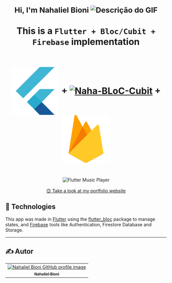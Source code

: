 <div align="center">
  <h1> 
    <sub>Hi, I'm Nahaliel Bioni <img src="https://user-images.githubusercontent.com/74038190/214644152-52f47eb3-5e31-4f47-8758-05c9468d5596.gif" alt="Descrição do GIF" width="25px" style="max-width: 100%;">
    </sub>
    <br> 
    <br> 
    This is a <code>Flutter + Bloc/Cubit + Firebase</code> implementation
    <br>
    <br>
    
  [<img align="center" alt="Naha-Flutter" height="150" width="150" src="https://raw.githubusercontent.com/devicons/devicon/master/icons/flutter/flutter-original.svg" />](https://flutter.dev/)
  +
  [<img align="center" alt="Naha-BLoC-Cubit" width="300" src="https://miro.medium.com/v2/resize:fit:483/0*Nsjs4V_N49sVg4mf" />](https://bloclibrary.dev/)
  +
  [<img align="center" alt="Naha-Firebase" height="150" width="150" src="https://raw.githubusercontent.com/devicons/devicon/master/icons/firebase/firebase-original.svg" />](https://firebase.google.com/)
  </h1>
  
  <br>
  
  <img width="1289" alt="Flutter Music Player" src="https://github.com/Nbioni/flutter_cubit_firebase/assets/43020119/088fdb60-abc8-4a7a-a530-e82b3f9c1489">

  <br>
  <br>
  <a href="https://nbioni.com/">😊 Take a look at my portfolio website </a>
</div>


## 🚀 Technologies

This app was made in [Flutter](https://flutter.dev/) using the [flutter_bloc](https://pub.dev/packages/flutter_bloc) package to manage states, and [Firebase](https://firebase.google.com/) tools like Authentication, Firestore Database and Storage.
 
---

<h2>✍️ Autor</h2>

<table>
  <tr>
    <td align="center">
      <a href="https://github.com/Nbioni">
        <img src="https://avatars.githubusercontent.com/u/43020119?v=4" width="100px;" alt="Nahaliel Bioni GitHub profile image"/><br>
        <sub>
          <b>Nahaliel Bioni</b>
        </sub>
      </a>
    </td>
  </tr>
</table>
